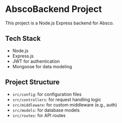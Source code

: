 # AbscoBackend Project

This project is a Node.js Express backend for Absco.

## Tech Stack

- Node.js
- Express.js
- JWT for authentication
- Mongoose for data modeling

## Project Structure

- `src/config`: for configuration files
- `src/controllers`: for request handling logic
- `src/middleware`: for custom middleware (e.g., auth)
- `src/models`: for database models
- `src/routes`: for API routes
